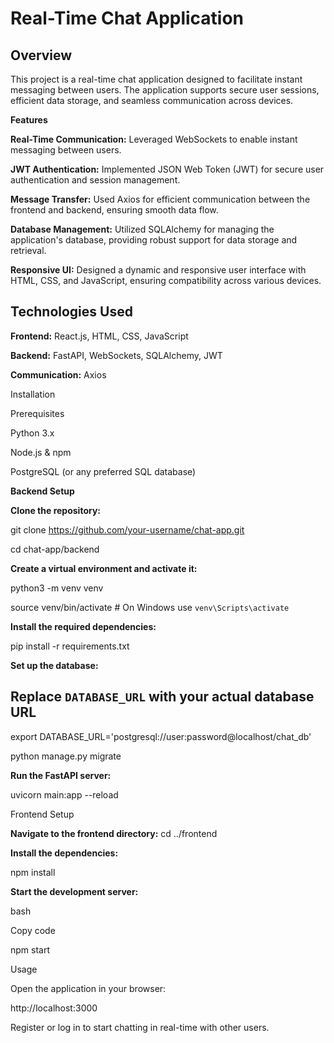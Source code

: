 # Real-Time Chat Application
## Overview
This project is a real-time chat application designed to facilitate instant messaging between users. The application supports secure user sessions, efficient data storage, and seamless communication across devices.

**Features**

**Real-Time Communication:** Leveraged WebSockets to enable instant messaging between users.

**JWT Authentication:** Implemented JSON Web Token (JWT) for secure user authentication and session management.

**Message Transfer:** Used Axios for efficient communication between the frontend and backend, ensuring smooth data flow.

**Database Management:** Utilized SQLAlchemy for managing the application's database, providing robust support for data storage and retrieval.

**Responsive UI:** Designed a dynamic and responsive user interface with HTML, CSS, and JavaScript, ensuring compatibility across various devices.

## Technologies Used

**Frontend:** React.js, HTML, CSS, JavaScript

**Backend:** FastAPI, WebSockets, SQLAlchemy, JWT

**Communication:** Axios

Installation

Prerequisites

Python 3.x

Node.js & npm

PostgreSQL (or any preferred SQL database)

**Backend Setup**

**Clone the repository:**

git clone https://github.com/your-username/chat-app.git

cd chat-app/backend

**Create a virtual environment and activate it:**

python3 -m venv venv

source venv/bin/activate  # On Windows use `venv\Scripts\activate`

**Install the required dependencies:**

pip install -r requirements.txt

**Set up the database:**

## Replace `DATABASE_URL` with your actual database URL

export DATABASE_URL='postgresql://user:password@localhost/chat_db'

python manage.py migrate

**Run the FastAPI server:**

uvicorn main:app --reload

Frontend Setup

**Navigate to the frontend directory:**
cd ../frontend

**Install the dependencies:**

npm install

**Start the development server:**

bash

Copy code

npm start

Usage

Open the application in your browser:

http://localhost:3000

Register or log in to start chatting in real-time with other users.
